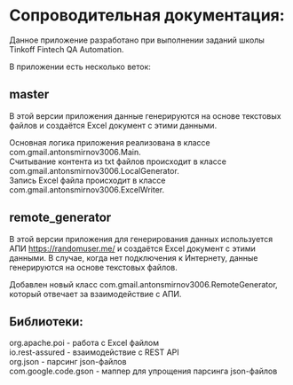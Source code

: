 Сопроводительная документация:
==============================

Данное приложение разработано при выполнении заданий школы Tinkoff Fintech QA Automation.

В приложении есть несколько веток:

master
------
В этой версии приложения данные генерируются на основе текстовых файлов и создаётся Excel документ с этими данными.

Основная логика приложения реализована в классе com.gmail.antonsmirnov3006.Main.\
Считывание контента из txt файлов происходит в классе com.gmail.antonsmirnov3006.LocalGenerator.\
Запись Excel файла происходит в классе com.gmail.antonsmirnov3006.ExcelWriter.

remote_generator
----------------
В этой версии приложения для генерирования данных используется АПИ https://randomuser.me/ и
создаётся Excel документ с этими данными. В случае, когда нет подключения к Интернету,
данные генерируются на основе текстовых файлов.

Добавлен новый класс com.gmail.antonsmirnov3006.RemoteGenerator, который отвечает за взаимодействие с АПИ.


Библиотеки:
-----------
org.apache.poi - работа с Excel файлом\
io.rest-assured - взаимодействие с REST API\
org.json - парсинг json-файлов\
com.google.code.gson - маппер для упрощения парсинга json-файлов


